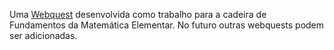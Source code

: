 Uma
[Webquest](http://www.diaadiaeducacao.pr.gov.br/portals/pde/arquivos/1951-6.pdf)
desenvolvida como trabalho para a cadeira de Fundamentos da Matemática
Elementar. No futuro outras webquests podem ser adicionadas.
